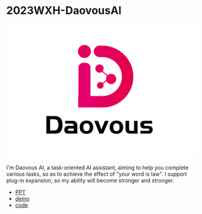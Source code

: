# 2023WXH-DaovousAI

![](./resources/images/logo.png)

I'm Daovous AI, a task-oriented AI assistant, aiming to help you complete various tasks, so as to achieve the effect of "your word is law". I support plug-in expansion, so my ability will become stronger and stronger.

- [PPT](./ppt/README.md)
- [demo](./demo/README.md)
- [code](./demo/README.md)